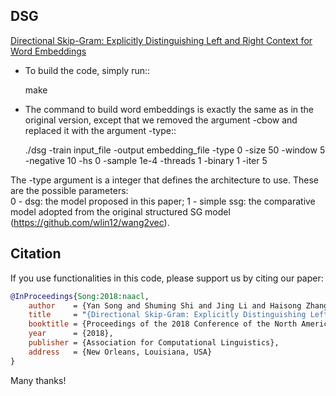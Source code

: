 ## DSG

[Directional Skip-Gram: Explicitly Distinguishing Left and Right Context for Word Embeddings](http://aclweb.org/anthology/N18-2028)

- To build the code, simply run::

  make

- The command to build word embeddings is exactly the same as in the original version, except that we removed the argument -cbow and replaced it with the argument -type::

  ./dsg -train input_file -output embedding_file -type 0 -size 50 -window 5 -negative 10 -hs 0 -sample 1e-4 -threads 1 -binary 1 -iter 5

The -type argument is a integer that defines the architecture to use. These are the possible parameters:  
0 - dsg: the model proposed in this paper;
1 - simple ssg: the comparative model adopted from the original structured SG model (https://github.com/wlin12/wang2vec).


## Citation

If you use functionalities in this code, please support us by citing our paper:

```bibtex
@InProceedings{Song:2018:naacl,
	author    = {Yan Song and Shuming Shi and Jing Li and Haisong Zhang},
	title     = "{Directional Skip-Gram: Explicitly Distinguishing Left and Right Context for Word Embeddings}",
	booktitle = {Proceedings of the 2018 Conference of the North American Chapter of the Association for Computational Linguistics: Human Language Technologies},
	year      = {2018},
	publisher = {Association for Computational Linguistics},
	address   = {New Orleans, Louisiana, USA}
}
```

Many thanks!
